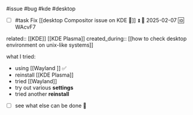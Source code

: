 #issue #bug #kde #desktop

- [ ] #task Fix [[desktop Compositor issue on KDE 🐞]] ⏫ 📅 2025-02-07 🆔 WAcvF7

related:: [[KDE]] [[KDE Plasma]]
created_during:: [[how to check desktop environment on unix-like systems]]

what I tried:
- using [[Wayland ]] ✅
- reinstall [[KDE Plasma]]
- tried [[Wayland]]
- try out various **settings**
- tried another **reinstall**

- [ ] see what else can be done 🙈
